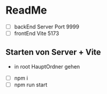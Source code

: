 # ReadMe

- [ ] backEnd Server Port 9999
- [ ] frontEnd Vite 5173

## Starten von Server + Vite
- in root HauptOrdner gehen

- [ ] npm i
- [ ] npm run start 